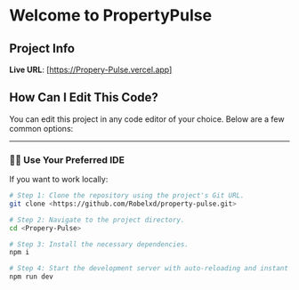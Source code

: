 # Welcome to PropertyPulse

## Project Info

**Live URL**: [https://Propery-Pulse.vercel.app]

## How Can I Edit This Code?

You can edit this project in any code editor of your choice. Below are a few common options:

---

### 🧑‍💻 Use Your Preferred IDE

If you want to work locally:

```sh
# Step 1: Clone the repository using the project's Git URL.
git clone <https://github.com/Robelxd/property-pulse.git>

# Step 2: Navigate to the project directory.
cd <Propery-Pulse>

# Step 3: Install the necessary dependencies.
npm i

# Step 4: Start the development server with auto-reloading and instant preview.
npm run dev
